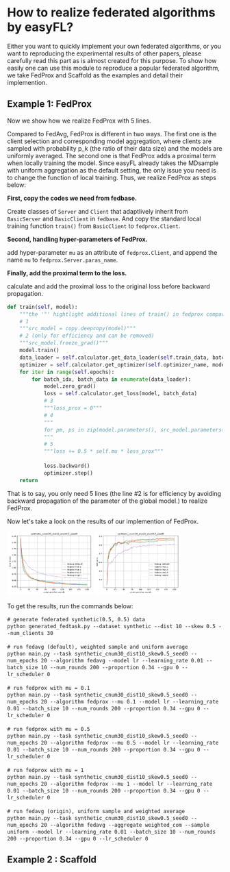 # How to realize federated algorithms by easyFL?
Either you want to quickly implement your own federated algorithms, 
or you want to reproducing the experimental results of other papers, 
please carefully read this part as is almost created for this purpose. 
To show how easily one can use this module to reproduce a popular federated algorithm, 
we take FedProx and Scaffold as the examples and detail their implemention.
## Example 1: FedProx
Now we show how we realize FedProx with 5 lines.

Compared to FedAvg, FedProx is different in two ways. 
The first one is the client selection and corresponding 
model aggregation, where clients are sampled with probability 
p_k (the ratio of their data size) and the models are uniformly averaged.
The second one is that FedProx adds a proximal term when locally training the model.
Since easyFL already takes the MDsample with uniform aggregation as the default setting, 
the only issue you need is to change the function of local training. 
Thus, we realize FedProx as steps below:

**First, copy the codes we need from fedbase.**

Create classes of `Server` and `Client` that adaptlively inherit from `BasicServer` and `BasicClient` in `fedbase`. 
And copy the standard local training function `train()` from `BasicClient` to `fedprox.Client`. 

**Second, handling hyper-parameters of FedProx.**

add hyper-parameter `mu` as an attribute of `fedprox.Client`, and append the name `mu` to `fedprox.Server.paras_name`.

**Finally, add the proximal term to the loss.**

calculate and add the proximal loss to the original loss before backward propagation.

```python
def train(self, model):
    """the '"' hightlight additional lines of train() in fedprox compared to fedavg"""
    # 1
    """src_model = copy.deepcopy(model)"""
    # 2 (only for efficiency and can be removed)   
    """src_model.freeze_grad()"""
    model.train()
    data_loader = self.calculator.get_data_loader(self.train_data, batch_size=self.batch_size)
    optimizer = self.calculator.get_optimizer(self.optimizer_name, model, lr=self.learning_rate, weight_decay=self.weight_decay, momentum=self.momentum)
    for iter in range(self.epochs):
        for batch_idx, batch_data in enumerate(data_loader):
            model.zero_grad()
            loss = self.calculator.get_loss(model, batch_data)
            # 3
            """loss_prox = 0"""
            # 4
            """
            for pm, ps in zip(model.parameters(), src_model.parameters()): loss_prox+= torch.sum(torch.pow(pm-ps,2))
            """
            # 5
            """loss += 0.5 * self.mu * loss_prox""" 
       
            loss.backward()
            optimizer.step()
    return
```
 
 That is to say, you only need 5 lines 
 (the line #2 is for efficiency by avoiding backward propagation of the parameter of the global model.)
 to realize FedProx.
 
 Now let's take a look on the results of our implemention of FedProx.

<p float="left">
  <img src="https://github.com/WwZzz/myfigs/blob/master/fig01_trainloss_for_synthetic_0505_fedprox.png" width="200" />
  <img src="https://github.com/WwZzz/myfigs/blob/master/fig02_testacc_for_synthetic_0505_fedprox.png" width="200" /> 
</p>
 
To get the results, run the commands below:

```
# generate federated synthetic(0.5, 0.5) data
python generated_fedtask.py --dataset synthetic --dist 10 --skew 0.5 --num_clients 30

# run fedavg (default), weighted sample and uniform average
python main.py --task synthetic_cnum30_dist10_skew0.5_seed0 --num_epochs 20 --algorithm fedavg --model lr --learning_rate 0.01 --batch_size 10 --num_rounds 200 --proportion 0.34 --gpu 0 --lr_scheduler 0

# run fedprox with mu = 0.1
python main.py --task synthetic_cnum30_dist10_skew0.5_seed0 --num_epochs 20 --algorithm fedprox --mu 0.1 --model lr --learning_rate 0.01 --batch_size 10 --num_rounds 200 --proportion 0.34 --gpu 0 --lr_scheduler 0

# run fedprox with mu = 0.5
python main.py --task synthetic_cnum30_dist10_skew0.5_seed0 --num_epochs 20 --algorithm fedprox --mu 0.5 --model lr --learning_rate 0.01 --batch_size 10 --num_rounds 200 --proportion 0.34 --gpu 0 --lr_scheduler 0

# run fedprox with mu = 1
python main.py --task synthetic_cnum30_dist10_skew0.5_seed0 --num_epochs 20 --algorithm fedprox --mu 1 --model lr --learning_rate 0.01 --batch_size 10 --num_rounds 200 --proportion 0.34 --gpu 0 --lr_scheduler 0

# run fedavg (origin), uniform sample and weighted average
python main.py --task synthetic_cnum30_dist10_skew0.5_seed0 --num_epochs 20 --algorithm fedavg --aggregate weighted_com --sample uniform --model lr --learning_rate 0.01 --batch_size 10 --num_rounds 200 --proportion 0.34 --gpu 0 --lr_scheduler 0
```
 ## Example 2 : Scaffold
